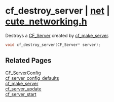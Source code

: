 # cf_destroy_server | [net](https://github.com/RandyGaul/cute_framework/blob/master/docs/net_readme.md) | [cute_networking.h](https://github.com/RandyGaul/cute_framework/blob/master/include/cute_networking.h)

Destroys a [CF_Server](https://github.com/RandyGaul/cute_framework/blob/master/docs/net/cf_server.md) created by [cf_make_server](https://github.com/RandyGaul/cute_framework/blob/master/docs/net/cf_make_server.md).

```cpp
void cf_destroy_server(CF_Server* server);
```

## Related Pages

[CF_ServerConfig](https://github.com/RandyGaul/cute_framework/blob/master/docs/net/cf_serverconfig.md)  
[cf_server_config_defaults](https://github.com/RandyGaul/cute_framework/blob/master/docs/net/cf_server_config_defaults.md)  
[cf_make_server](https://github.com/RandyGaul/cute_framework/blob/master/docs/net/cf_make_server.md)  
[cf_server_update](https://github.com/RandyGaul/cute_framework/blob/master/docs/net/cf_server_update.md)  
[cf_server_start](https://github.com/RandyGaul/cute_framework/blob/master/docs/net/cf_server_start.md)  
